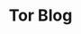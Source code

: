 ---
title: Tor Blog
description: Blog from Tor project.
url: https://blog.torproject.org/
image:
    # url: '/assets/images/cafe.png'
    # alt: 'Cafe'
tags: ['darkweb', 'privacy']
listedDate: 2023-11-09
published: true
---